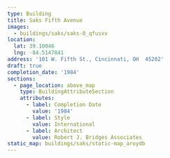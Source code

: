 ```yaml
---
type: Building
title: Saks Fifth Avenue
images:
  - buildings/saks/saks-0_qfusxv
location:
  lat: 39.10046
  lng: -84.5147841
address: '101 W. Fifth St., Cincinnati, OH  45202'
draft: true
completion_date: '1984'
sections:
  - page_location: above_map
    type: BuildingAttributeSection
    attributes:
      - label: Completion Date
        value: '1984'
      - label: Style
        value: International
      - label: Architect
        value: Robert J. Bridges Associates
static_map: buildings/saks/static-map_aroydb
---
```

